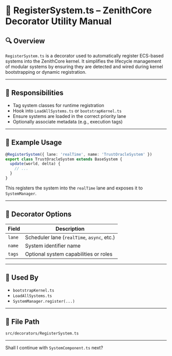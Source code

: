 
# 🧬 RegisterSystem.ts – ZenithCore Decorator Utility Manual

## 🔍 Overview

`RegisterSystem.ts` is a decorator used to automatically register ECS-based systems into the ZenithCore kernel. It simplifies the lifecycle management of modular systems by ensuring they are detected and wired during kernel bootstrapping or dynamic registration.

---

## 🎯 Responsibilities

- Tag system classes for runtime registration
- Hook into `LoadAllSystems.ts` or `bootstrapKernel.ts`
- Ensure systems are loaded in the correct priority lane
- Optionally associate metadata (e.g., execution tags)

---

## 🧠 Example Usage

```ts
@RegisterSystem({ lane: 'realTime', name: 'TrustOracleSystem' })
export class TrustOracleSystem extends BaseSystem {
  update(world, delta) {
    // ...
  }
}
```

This registers the system into the `realTime` lane and exposes it to `SystemManager`.

---

## 🔧 Decorator Options

| Field     | Description                                |
|-----------|--------------------------------------------|
| `lane`    | Scheduler lane (`realTime`, `async`, etc.) |
| `name`    | System identifier name                     |
| `tags`    | Optional system capabilities or roles      |

---

## 🔗 Used By

- `bootstrapKernel.ts`
- `LoadAllSystems.ts`
- `SystemManager.register(...)`

---

## 📁 File Path

```
src/decorators/RegisterSystem.ts
```

---

Shall I continue with `SystemComponent.ts` next?

